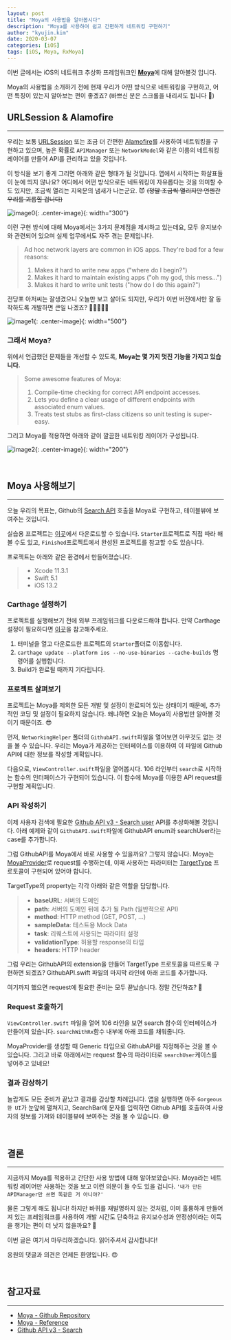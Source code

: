 ```yaml
---
layout: post
title: "Moya의 사용법을 알아봅시다"
description: "Moya를 사용하여 쉽고 간편하게 네트워킹 구현하기"
author: "kyujin.kim"
date: 2020-03-07
categories: [iOS]
tags: [iOS, Moya, RxMoya]
---
```


이번 글에서는 iOS의 네트워크 추상화 프레임워크인 [**Moya**](https://github.com/Moya/Moya)에 대해 알아볼것 입니다.

Moya의 사용법을 소개하기 전에 현재 우리가 어떤 방식으로 네트워킹을 구현하고, 어떤 특징이 있는지 알아보는 편이 좋겠죠? (바쁘신 분은 스크롤을 내리셔도 됩니다 🥺)

## URLSession & Alamofire

---

우리는 보통 [URLSession](https://developer.apple.com/documentation/foundation/urlsession) 또는 조금 더 간편한 [Alamofire](https://github.com/Alamofire/Alamofire)를 사용하여 네트워킹을 구현하고 있으며, 높은 확률로 `APIManager` 또는 `NetworkModel`와 같은 이름의 네트워킹 레이어를 만들어 API를 관리하고 있을 것입니다.

<script src="https://gist.github.com/Mildwhale/05e9992e99e1d031c9c18e4660dda612.js"></script>

이 방식을 보기 좋게 그리면 아래와 같은 형태가 될 것입니다. 앱에서 시작하는 화살표들이 눈에 띄지 않나요? 어디에서 어떤 방식으로든 네트워킹이 자유롭다는 것을 의미할 수도 있지만, 조금씩 열리는 지옥문의 냄새가 나는군요. 😈 ~~(정말 조금씩 열리지만 언젠간 우리를 괴롭힐 겁니다)~~

![image0](/assets/images/getting-started-with-moya/myapplayer.png){: .center-image}{: width="300"}

이런 구현 방식에 대해 Moya에서는 3가지 문제점을 제시하고 있는데요, 모두 유지보수와 관련되어 있으며 실제 업무에서도 자주 겪는 문제입니다.
>Ad hoc network layers are common in iOS apps. They're bad for a few reasons:  
> 1. Makes it hard to write new apps ("where do I begin?")
> 2. Makes it hard to maintain existing apps ("oh my god, this mess...")
> 3. Makes it hard to write unit tests ("how do I do this again?")

전당포 아저씨는 잘생겼으니 오늘만 보고 살아도 되지만, 우리가 이번 버전에서만 잘 동작하도록 개발하면 큰일 나겠죠? 🦑🦑🦑🦑🦑

![image1](/assets/images/getting-started-with-moya/oneday.png){: .center-image}{: width="500"}

### 그래서 Moya?
위에서 언급했던 문제들을 개선할 수 있도록, **Moya는 몇 가지 멋진 기능을 가지고 있습니다.**

> Some awesome features of Moya:
> 1. Compile-time checking for correct API endpoint accesses.
> 2. Lets you define a clear usage of different endpoints with associated enum values.
> 3. Treats test stubs as first-class citizens so unit testing is super-easy.

그리고 Moya를 적용하면 아래와 같이 깔끔한 네트워킹 레이어가 구성됩니다.

![image2](/assets/images/getting-started-with-moya/moyalayer.png){: .center-image}{: width="200"}

<br>

## Moya 사용해보기

---

오늘 우리의 목표는, Github의 [Search API](https://developer.github.com/v3/search/#search-users) 호출을 Moya로 구현하고, 테이블뷰에 보여주는 것입니다.

실습용 프로젝트는 [이곳](https://github.com/Mildwhale/Getting-Started-With-Moya)에서 다운로드할 수 있습니다. `Starter`프로젝트로 직접 따라 해 볼 수도 있고, `Finished`프로젝트에서 완성된 프로젝트를 참고할 수도 있습니다.

프로젝트는 아래와 같은 환경에서 만들어졌습니다.

> * Xcode 11.3.1
> * Swift 5.1
> * iOS 13.2

### Carthage 설정하기
프로젝트를 실행해보기 전에 외부 프레임워크를 다운로드해야 합니다. 만약 Carthage 설정이 필요하다면 [이곳](https://github.com/Carthage/Carthage#installing-carthage)을 참고해주세요.

1. 터미널을 열고 다운로드한 프로젝트의 `Starter`폴더로 이동합니다.
2. `carthage update --platform ios --no-use-binaries --cache-builds` 명령어를 실행합니다.
3. Build가 완료될 때까지 기다립니다.

### 프로젝트 살펴보기
프로젝트는 Moya를 제외한 모든 개발 및 설정이 완료되어 있는 상태이기 때문에, 추가적인 코딩 및 설정이 필요하지 않습니다. 왜냐하면 오늘은 Moya의 사용법만 알아볼 것이기 때문이죠. 😎

먼저, `NetworkingHelper` 폴더의 `GithubAPI.swift`파일을 열어보면 아무것도 없는 것을 볼 수 있습니다. 우리는 Moya가 제공하는 인터페이스를 이용하여 이 파일에 Github API에 대한 정보를 작성할 계획입니다.

다음으로, `ViewController.swift`파일을 열어봅시다. 106 라인부터 `search`로 시작하는 함수의 인터페이스가 구현되어 있습니다. 이 함수에 Moya를 이용한 API request를 구현할 계획입니다.

### API 작성하기
이제 사용자 검색에 필요한 [Github API v3 - Search user](https://developer.github.com/v3/search/#search-users) API를 추상화해볼 것입니다. 아래 예제와 같이 `GithubAPI.swift`파일에 GithubAPI enum과 searchUser라는 case를 추가합니다.

<script src="https://gist.github.com/Mildwhale/d4861d4daab119965afa8f1c81605b7a.js"></script>

그럼 GithubAPI를 Moya에서 바로 사용할 수 있을까요? 그렇지 않습니다. Moya는 [MoyaProvider](https://moya.github.io/Classes/MoyaProvider.html)로 request를 수행하는데, 이때 사용하는 파라미터는 [TargetType](https://moya.github.io/Protocols/TargetType.html) 프로토콜이 구현되어 있어야 합니다.

TargetType의 property는 각각 아래와 같은 역할을 담당합니다.
> * **baseURL**: 서버의 도메인
> * **path**: 서버의 도메인 뒤에 추가 될 Path (일반적으로 API)
> * **method**: HTTP method (GET, POST, ...)
> * **sampleData**: 테스트용 Mock Data
> * **task**: 리퀘스트에 사용되는 파라미터 설정
> * **validationType**: 허용할 response의 타입
> * **headers**: HTTP header

그럼 우리는 GithubAPI의 extension을 만들어 TargetType 프로토콜을 따르도록 구현하면 되겠죠? GithubAPI.swift 파일의 마지막 라인에 아래 코드를 추가합니다.

<script src="https://gist.github.com/Mildwhale/20858301629b0e2096caeef3a386655d.js"></script>

여기까지 했으면 request에 필요한 준비는 모두 끝났습니다. 정말 간단하죠? 👏

### Request 호출하기
`ViewController.swift` 파일을 열어 106 라인을 보면 search 함수의 인터페이스가 만들어져 있습니다. `searchWithRx`함수 내부에 아래 코드를 채워줍니다.

<script src="https://gist.github.com/Mildwhale/2ca483d60f3ffa44962aec7782725dcd.js"></script>

MoyaProvider를 생성할 때 Generic 타입으로 GithubAPI를 지정해주는 것을 볼 수 있습니다. 그리고 바로 아래에서는 request 함수의 파라미터로 `searchUser`케이스를 넣어주고 있네요!

### 결과 감상하기
놀랍게도 모든 준비가 끝났고 결과를 감상할 차례입니다. 앱을 실행하면 아주 `Gorgeous 한 UI`가 눈앞에 펼쳐지고, SearchBar에 문자를 입력하면 Github API를 호출하여 사용자의 정보를 가져와 테이블뷰에 보여주는 것을 볼 수 있습니다. 😅

<br>

## 결론

---

지금까지 Moya를 적용하고 간단한 사용 방법에 대해 알아보았습니다. Moya라는 네트워킹 레이어만 사용하는 것을 보고 이런 의문이 들 수도 있을 겁니다. `'내가 만든 APIManager만 쓰면 똑같은 거 아니야?'`
 
물론 그렇게 해도 됩니다! 하지만 바퀴를 재발명하지 않는 것처럼, 이미 훌륭하게 만들어져 있는 프레임워크를 사용하여 개발 시간도 단축하고 유지보수성과 안정성이라는 이득을 챙기는 편이 더 낫지 않을까요? 🧐

이번 글은 여기서 마무리하겠습니다. 읽어주셔서 감사합니다!  

응원의 댓글과 의견은 언제든 환영입니다. 😍

<br>

## 참고자료

---

* [Moya - Github Repository](https://github.com/Moya/Moya)
* [Moya - Reference](https://moya.github.io/index.html)
* [Github API v3 - Search](https://developer.github.com/v3/search)
